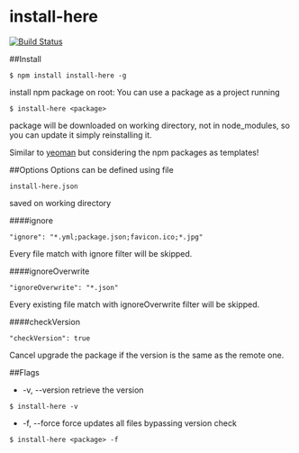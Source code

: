 # install-here
[![Build Status](https://travis-ci.org/leolmi/install-here.svg)](https://travis-ci.org/leolmi/install-here)

##Install
```
$ npm install install-here -g
``` 

install npm package on root:
You can use a package as a project running 
```
$ install-here <package>
```
package will be downloaded on working directory, not in node_modules, 
so you can update it simply reinstalling it.

Similar to [yeoman](http://yeoman.io/) but considering the npm packages as templates!

##Options
Options can be defined using file
```
install-here.json
```
saved on working directory

####ignore
```
"ignore": "*.yml;package.json;favicon.ico;*.jpg"
```
Every file match with ignore filter will be skipped.

####ignoreOverwrite
```
"ignoreOverwrite": "*.json"
```
Every existing file match with ignoreOverwrite filter will be skipped.

####checkVersion
```
"checkVersion": true
```
Cancel upgrade the package if the version is the same as the remote one.

##Flags

- -v, --version
retrieve the version
```
$ install-here -v
```

- -f, --force
force updates all files bypassing version check
```
$ install-here <package> -f
```
